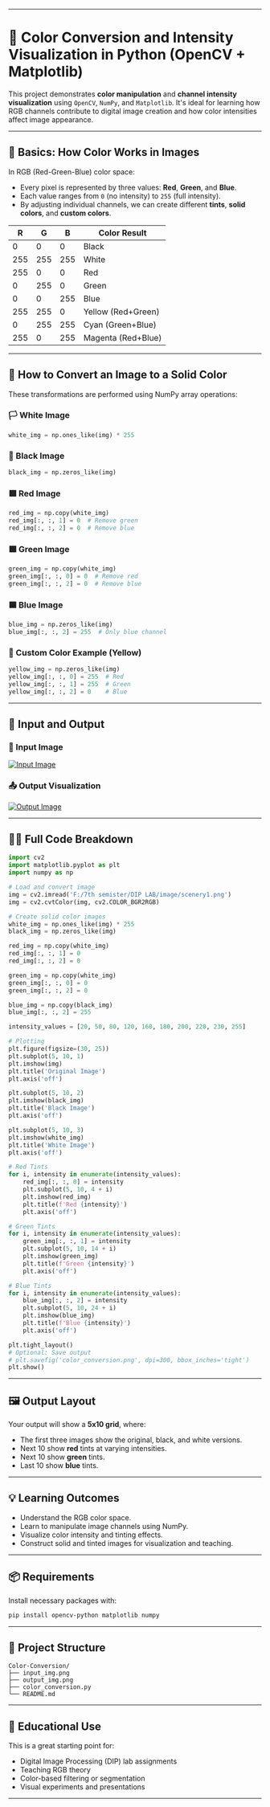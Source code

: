 
---


# 🎨 Color Conversion and Intensity Visualization in Python (OpenCV + Matplotlib)

This project demonstrates **color manipulation** and **channel intensity visualization** using `OpenCV`, `NumPy`, and `Matplotlib`. It's ideal for learning how RGB channels contribute to digital image creation and how color intensities affect image appearance.

---

## 📘 Basics: How Color Works in Images

In RGB (Red-Green-Blue) color space:

- Every pixel is represented by three values: **Red**, **Green**, and **Blue**.
- Each value ranges from `0` (no intensity) to `255` (full intensity).
- By adjusting individual channels, we can create different **tints**, **solid colors**, and **custom colors**.

| R   | G   | B   | Color Result       |
| --- | --- | --- | ------------------ |
| 0   | 0   | 0   | Black              |
|255  |255  |255  | White              |
|255  | 0   | 0   | Red                |
| 0   |255  | 0   | Green              |
| 0   | 0   |255  | Blue               |
|255  |255  | 0   | Yellow (Red+Green) |
| 0   |255  |255  | Cyan (Green+Blue)  |
|255  | 0   |255  | Magenta (Red+Blue) |

---

## 🔧 How to Convert an Image to a Solid Color

These transformations are performed using NumPy array operations:

### 🏳️ White Image
```python
white_img = np.ones_like(img) * 255
````

### 🏴 Black Image

```python
black_img = np.zeros_like(img)
```

### 🟥 Red Image

```python
red_img = np.copy(white_img)
red_img[:, :, 1] = 0  # Remove green
red_img[:, :, 2] = 0  # Remove blue
```

### 🟩 Green Image

```python
green_img = np.copy(white_img)
green_img[:, :, 0] = 0  # Remove red
green_img[:, :, 2] = 0  # Remove blue
```

### 🟦 Blue Image

```python
blue_img = np.zeros_like(img)
blue_img[:, :, 2] = 255  # Only blue channel
```

### 🌈 Custom Color Example (Yellow)

```python
yellow_img = np.zeros_like(img)
yellow_img[:, :, 0] = 255  # Red
yellow_img[:, :, 1] = 255  # Green
yellow_img[:, :, 2] = 0    # Blue
```

---

## 🧾 Input and Output

### 🔗 Input Image

[![Input Image](https://github.com/Mahfuzar148/Digital-Image-Processing-Lab/blob/main/Color%20Conversion%20Of%20Image/input_img.png?raw=true)](https://github.com/Mahfuzar148/Digital-Image-Processing-Lab/blob/main/Color%20Conversion%20Of%20Image/input_img.png)

### 📤 Output Visualization

[![Output Image](https://github.com/Mahfuzar148/Digital-Image-Processing-Lab/blob/main/Color%20Conversion%20Of%20Image/output_img.png?raw=true)](https://github.com/Mahfuzar148/Digital-Image-Processing-Lab/blob/main/Color%20Conversion%20Of%20Image/output_img.png)

---

## 🧑‍💻 Full Code Breakdown

```python
import cv2
import matplotlib.pyplot as plt
import numpy as np

# Load and convert image
img = cv2.imread('F:/7th semister/DIP LAB/image/scenery1.png')
img = cv2.cvtColor(img, cv2.COLOR_BGR2RGB)

# Create solid color images
white_img = np.ones_like(img) * 255
black_img = np.zeros_like(img)

red_img = np.copy(white_img)
red_img[:, :, 1] = 0
red_img[:, :, 2] = 0

green_img = np.copy(white_img)
green_img[:, :, 0] = 0
green_img[:, :, 2] = 0

blue_img = np.copy(black_img)
blue_img[:, :, 2] = 255

intensity_values = [20, 50, 80, 120, 160, 180, 200, 220, 230, 255]

# Plotting
plt.figure(figsize=(30, 25))
plt.subplot(5, 10, 1)
plt.imshow(img)
plt.title('Original Image')
plt.axis('off')

plt.subplot(5, 10, 2)
plt.imshow(black_img)
plt.title('Black Image')
plt.axis('off')

plt.subplot(5, 10, 3)
plt.imshow(white_img)
plt.title('White Image')
plt.axis('off')

# Red Tints
for i, intensity in enumerate(intensity_values):
    red_img[:, :, 0] = intensity
    plt.subplot(5, 10, 4 + i)
    plt.imshow(red_img)
    plt.title(f'Red {intensity}')
    plt.axis('off')

# Green Tints
for i, intensity in enumerate(intensity_values):
    green_img[:, :, 1] = intensity
    plt.subplot(5, 10, 14 + i)
    plt.imshow(green_img)
    plt.title(f'Green {intensity}')
    plt.axis('off')

# Blue Tints
for i, intensity in enumerate(intensity_values):
    blue_img[:, :, 2] = intensity
    plt.subplot(5, 10, 24 + i)
    plt.imshow(blue_img)
    plt.title(f'Blue {intensity}')
    plt.axis('off')

plt.tight_layout()
# Optional: Save output
# plt.savefig('color_conversion.png', dpi=300, bbox_inches='tight')
plt.show()
```

---

## 🖼️ Output Layout

Your output will show a **5x10 grid**, where:

* The first three images show the original, black, and white versions.
* Next 10 show **red** tints at varying intensities.
* Next 10 show **green** tints.
* Last 10 show **blue** tints.

---

## 💡 Learning Outcomes

* Understand the RGB color space.
* Learn to manipulate image channels using NumPy.
* Visualize color intensity and tinting effects.
* Construct solid and tinted images for visualization and teaching.

---

## 📦 Requirements

Install necessary packages with:

```bash
pip install opencv-python matplotlib numpy
```

---

## 📁 Project Structure

```
Color-Conversion/
├── input_img.png
├── output_img.png
├── color_conversion.py
└── README.md
```

---

## 🧪 Educational Use

This is a great starting point for:

* Digital Image Processing (DIP) lab assignments
* Teaching RGB theory
* Color-based filtering or segmentation
* Visual experiments and presentations

---




